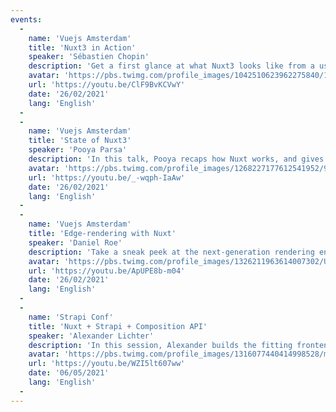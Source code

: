 ```yaml
---
events:
  -
    name: 'Vuejs Amsterdam'
    title: 'Nuxt3 in Action'
    speaker: 'Sébastien Chopin'
    description: 'Get a first glance at what Nuxt3 looks like from a user perspective with this demo from Sébastien'
    avatar: 'https://pbs.twimg.com/profile_images/1042510623962275840/1Iw_Mvud_400x400.jpg'
    url: 'https://youtu.be/ClF9BvKCVwY'
    date: '26/02/2021'
    lang: 'English'
  -
  -
    name: 'Vuejs Amsterdam'
    title: 'State of Nuxt3'
    speaker: 'Pooya Parsa'
    description: 'In this talk, Pooya recaps how Nuxt works, and gives details about what Nuxt3 brings to the table, including Nitro, Nuxt Kit and the new CLI.'
    avatar: 'https://pbs.twimg.com/profile_images/1268227177612541952/9-fujxqt_400x400.jpg'
    url: 'https://youtu.be/_-wqph-IaAw'
    date: '26/02/2021'
    lang: 'English'
  -
  -
    name: 'Vuejs Amsterdam'
    title: 'Edge-rendering with Nuxt'
    speaker: 'Daniel Roe'
    description: 'Take a sneak peek at the next-generation rendering engine that will power Nuxt 3 and Nuxt 2. Look at how this revolutionises building SSR Vue apps, and what you need to do to use this today.'
    avatar: 'https://pbs.twimg.com/profile_images/1326211963614007302/UJyvtK2f_400x400.jpg'
    url: 'https://youtu.be/ApUPE8b-m04'
    date: '26/02/2021'
    lang: 'English'
  -
  -
    name: 'Strapi Conf'
    title: 'Nuxt + Strapi + Composition API'
    speaker: 'Alexander Lichter'
    description: 'In this session, Alexander builds the fitting frontend for a Strapi CMS backend by leveraging the Composition API and ensure it is performant and fast. Get insights into the world of Vue and Nuxt, useful patterns for the Composition API and possibly some sneak peaks'
    avatar: 'https://pbs.twimg.com/profile_images/1316077440414998528/mY2rcM7__400x400.jpg'
    url: 'https://youtu.be/WZI5lt607ww'
    date: '06/05/2021'
    lang: 'English'
  -
---
```

